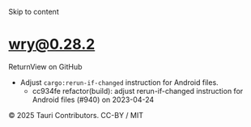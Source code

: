 Skip to content
# wry@0.28.2
ReturnView on GitHub
  * Adjust `cargo:rerun-if-changed` instruction for Android files. 
    * cc934fe refactor(build): adjust rerun-if-changed instruction for Android files (#940) on 2023-04-24


© 2025 Tauri Contributors. CC-BY / MIT
